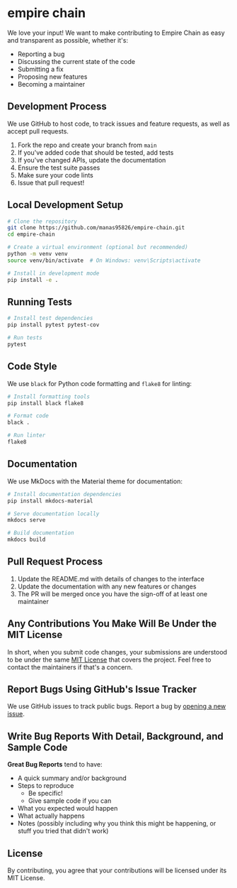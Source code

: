 # empire chain

We love your input! We want to make contributing to Empire Chain as easy and transparent as possible, whether it's:

- Reporting a bug
- Discussing the current state of the code
- Submitting a fix
- Proposing new features
- Becoming a maintainer

## Development Process

We use GitHub to host code, to track issues and feature requests, as well as accept pull requests.

1. Fork the repo and create your branch from `main`
2. If you've added code that should be tested, add tests
3. If you've changed APIs, update the documentation
4. Ensure the test suite passes
5. Make sure your code lints
6. Issue that pull request!

## Local Development Setup

```bash
# Clone the repository
git clone https://github.com/manas95826/empire-chain.git
cd empire-chain

# Create a virtual environment (optional but recommended)
python -m venv venv
source venv/bin/activate  # On Windows: venv\Scripts\activate

# Install in development mode
pip install -e .
```

## Running Tests

```bash
# Install test dependencies
pip install pytest pytest-cov

# Run tests
pytest
```

## Code Style

We use `black` for Python code formatting and `flake8` for linting:

```bash
# Install formatting tools
pip install black flake8

# Format code
black .

# Run linter
flake8
```

## Documentation

We use MkDocs with the Material theme for documentation:

```bash
# Install documentation dependencies
pip install mkdocs-material

# Serve documentation locally
mkdocs serve

# Build documentation
mkdocs build
```

## Pull Request Process

1. Update the README.md with details of changes to the interface
2. Update the documentation with any new features or changes
3. The PR will be merged once you have the sign-off of at least one maintainer

## Any Contributions You Make Will Be Under the MIT License

In short, when you submit code changes, your submissions are understood to be under the same [MIT License](LICENSE) that covers the project. Feel free to contact the maintainers if that's a concern.

## Report Bugs Using GitHub's Issue Tracker

We use GitHub issues to track public bugs. Report a bug by [opening a new issue](https://github.com/manas95826/empire-chain/issues/new).

## Write Bug Reports With Detail, Background, and Sample Code

**Great Bug Reports** tend to have:

- A quick summary and/or background
- Steps to reproduce
  - Be specific!
  - Give sample code if you can
- What you expected would happen
- What actually happens
- Notes (possibly including why you think this might be happening, or stuff you tried that didn't work)

## License

By contributing, you agree that your contributions will be licensed under its MIT License. 